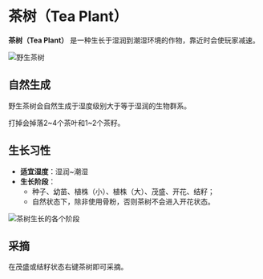 # 茶树（Tea Plant）

**茶树（Tea Plant）** 是一种生长于湿润到潮湿环境的作物，靠近时会使玩家减速。

![野生茶树](../.gitbook/assets/blocks-items/wild_tea_plant.png)

## 自然生成

野生茶树会自然生成于湿度级别大于等于湿润的生物群系。

打掉会掉落2~4个茶叶和1~2个茶籽。

## 生长习性

* **适宜湿度**：湿润~潮湿
* **生长阶段**：
  * 种子、幼苗、植株（小）、植株（大）、茂盛、开花、结籽；
  * 自然状态下，除非使用骨粉，否则茶树不会进入开花状态。

![茶树生长的各个阶段](../.gitbook/assets/descriptions/tea_plant.png)

## 采摘

在茂盛或结籽状态右键茶树即可采摘。

